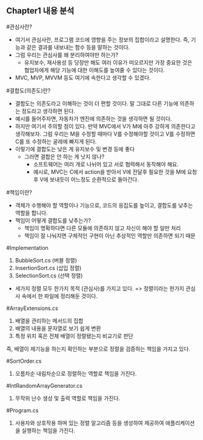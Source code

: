 ## Chapter1 내용 분석 

#관심사란?
- 여기서 관심사란, 프로그램 코드에 영향을 주는 정보의 집합이라고 설명한다. 즉, 기능과 같은 결과를 내보내는 함수 등을 말하는 것이다.
- 그럼 우리는 관심사를 왜 분리하여야만 하는가?
   - 유지보수, 재사용성 등 당장만 해도 여러 이유가 떠오르지만 가장 중요한 것은 협업자에게 해당 기능에 대한 이해도를 높여줄 수 있다는 것이다.
- MVC, MVP, MVVM 등도 여기에 속한다고 생각할 수 있겠다.

#결합도(의존도)란?
- 결합도는 의존도라고 이해하는 것이 더 편할 것이다. 말 그대로 다른 기능에 의존하는 정도라고 생각하면 된다.
- 예시를 들어주자면, 자동차가 엔진에 의존하는 것을 생각하면 될 것이다.
- 하지만 여기서 주의할 점이 있다. 만약 MVC에서 V가 M에 아주 강하게 의존한다고 생각해보자. 그럼 우리는 M을 수정할 때마다 V를 수정해야할 것이고 V를 수정하면 C를 또 수정하는 굴레에 빠지게 된다.
- 이렇기에 결합도는 낮은 게 유지보수 및 변경 등에 좋다
  - 그러면 결합은 안 하는 게 낫지 않나?
    - 소프트웨어는 여러 개로 나뉘어 있고 서로 협력해서 동작해야 해요.
    - 예시로, MVC는 C에서 action을 받아서 V에 전달후 필요한 것을 M에 요청후 V에 보내듯이 어느정도 순환적으로 돌아간다.

#책임이란?
- 객체가 수행해야 할 역할이나 기능으로, 코드의 응집도를 높이고, 결합도를 낮추는 역할을 합니다.
- 책임이 어떻게 결합도를 낮추는가?
  - 책임이 명확하다면 다른 모듈에 의존하지 않고 자신이 해야 할 일만 처리
  - 책임이 잘 나눠지면 구체적인 구현이 아닌 추상적인 역할만 의존하면 되기 때문

#Implementation
1. BubbleSort.cs (버블 정렬)
2. InsertionSort.cs (삽입 정렬)
3. SelectionSort.cs (선택 정렬)
- 세가지 정렬 모두 한가지 목적 (관심사)를 가지고 있다. => 정렬이라는 한가지 관심사 속에서 한 파일에 정리해둔 것이다.

#ArrayExtensions.cs
1. 배열을 관리하는 메서드의 집합
2. 배열의 내용을 문자열로 보기 쉽게 변환
3. 특정 위치 혹은 전체 배열이 정렬됐는지 비교기로 판단

즉, 배열이 제기능을 하는지 확인하는 부분으로 정렬을 검증하는 책임을 가지고 있다.

#SortOrder.cs
1. 오름차순 내림차순으로 정렬하는 역할로 책임을 가진다.

#IntRandomArrayGenerator.cs
1. 무작위 난수 생성 및 출력 역할로 책임을 가진다.

#Program.cs
1. 사용자와 상호작용 하며 있는 정렬 알고리즘 등을 생성하여 제공하여 애플리케이션을 실행하는 책임을 가진다. 

